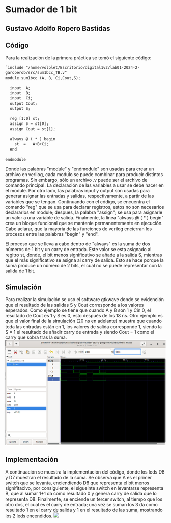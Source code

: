 # Sumador de 1 bit 
## Gustavo Adolfo Ropero Bastidas

## Código 

Para la realización de la primera práctica se tomó el siguiente código:
```
`include "/home/volplet/Escritorio/digital1v2/lab01-2024-2-garoperob/src/sum1bcc_TB.v"
module sum1bcc (A, B, Ci,Cout,S);

  input  A;
  input  B;
  input  Ci;
  output Cout;
  output S;

  reg [1:0] st; 
  assign S = st[0];
  assign Cout = st[1];

  always @ ( * ) begin
  	st  = 	A+B+Ci;
  end
  
endmodule
``` 
Donde las palabras "module" y "endmodule" son usadas para crear un archivo en verilog, cada modulo se puede combinar para producir distintos programas. Sin embargo, sólo un archivo .v puede ser el archivo de comando principal. La declaración de las variables a usar se debe hacer en el module. Por otro lado, las palabras input y output son usadas para generar asignar las entradas y salidas, respectivamente, a partir de las variables que se tengan. Continuando con el código, se encuentra el comando "reg" que se usa para declarar registros, estos no son necesarios declararlos en module; despues, la palabra "assign"; se usa para asignarle un valor a una variable de salida. Finalmente, la línea "always @ ( * ) begin" crea un bloque funcional que se mantenie permanentemente en ejecución. Cabe aclarar, que la mayoria de las funciones de verilog encierran los procesos entre las palabras "begin" y "end".

El proceso que se lleva a cabo dentro de "always" es la suma de dos números de 1 bit y un carry de entrada. Este valor se esta asignado al regitro st, donde, el bit menos significativo se añade a la salida S, mientras que el más significativo se asigna al carry de salida. Esto se hace porque la suma produce un número de 2 bits, el cual no se puede representar con la salida de 1 bit. 
## Simulación

Para realizar la simulación se uso el software gtkwave donde se evidención que el resultado de las salidas S y Cout corresponde a los valores esperados. Como ejemplo se tiene que cuando A y B son 1 y Cin 0, el resultado de Cout es 1 y S es 0, esto después de los 18 ns. Otro ejemplo es que el valor final de la simulación (20 ns en adelante) muestra que cuando toda las entradas están en 1, los valores de salida corresponde 1, siendo la S = 1 el resultado de añadir carry de entrada y siendo Cout = 1 como el carry que sobra tras la suma. 
<img src="./Images/simulation.png">

## Implementación
A continuación se muestra la implementación del código, donde los leds D8 y D7 muestran el resultado de la suma. Se observa que A es el primer switch que se levanta, enciendiendo D8 que representa el bit menos signifitacivo, por consiguiente, el sigueinte switch en levantarse representa B, que al sumar 1+1 da como resultado 0 y genera carry de salida que lo representa D8. Finalmente, se enciende un tercer switch, al tiempo que los otro dos, el cual es el carry de entrada; una vez se suman los 3 da como resultado 1 en el carry de salida y 1 en el resultado de las suma, mostrando los 2 leds encendidos. 
<img src="./Images/VID-20250124-WA0024.mp4">
